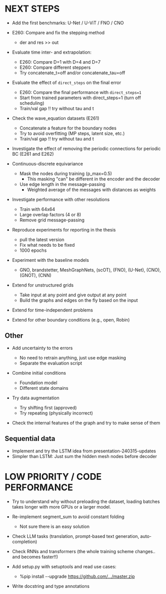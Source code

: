 # NEXT STEPS

- Add the first benchmarks: U-Net / U-ViT / FNO / CNO

- E260: Compare and fix the stepping method
    - der and res >> out

- Evaluate time inter- and extrapolation:
    - E260: Compare D=1 with D=4 and D=7
    - E260: Compare different steppers
    * Try concatenate_t=off and/or concatenate_tau=off

- Evaluate the effect of `direct_steps` on the final error
    - E260: Compare the final performance with `direct_steps=1`
    * Start from trained parameters with direct_steps=1 (turn off scheduling)
    - Train/val gap !! try without tau and t

- Check the wave_equation datasets (E261)
    * Concatenate a feature for the boundary nodes
    * Try to avoid overfitting (MP steps, latent size, etc.)
    - Train/val gap !! try without tau and t

- Investigate the effect of removing the periodic connections for periodic BC (E261 and E262)

- Continuous-discrete equivariance
    * Mask the nodes during training (p_max=0.5)
        - This masking "can" be different in the encoder and the decoder
    * Use edge length in the message-passing
        - Weighted average of the messages with distances as weights

- Investigate performance with other resolutions
    * Train with 64x64
    * Large overlap factors (4 or 8)
    * Remove grid message-passing

- Reproduce experiments for reporting in the thesis
    * pull the latest version
    * Fix what needs to be fixed
    * 1000 epochs

- Experiment with the baseline models
    - GNO, brandstetter, MeshGraphNets, (scOT), (FNO), (U-Net), (CNO), (GNOT), (CNN)

- Extend for unstructured grids
    - Take input at any point and give output at any point
    - Build the graphs and edges on the fly based on the input
- Extend for time-independent problems
- Extend for other boundary conditions (e.g., open, Robin)

## Other
- Add uncertainty to the errors
    * No need to retrain anything, just use edge masking
    - Separate the evaluation script

- Combine initial conditions
    * Foundation model
    * Different state domains

- Try data augmentation
    - Try shifting first (approved)
    - Try repeating (physically incorrect)

- Check the internal features of the graph and try to make sense of them

## Sequential data
- Implement and try the LSTM idea from presentation-240315-updates
- Simpler than LSTM: Just sum the hidden mesh nodes before decoder

# LOW PRIORITY / CODE PERFORMANCE

- Try to understand why without preloading the dataset, loading batches takes longer with more GPUs or a larger model.

- Re-implement segment_sum to avoid constant folding
    - Not sure there is an easy solution

- Check LLM tasks (translation, prompt-based text generation, auto-completion)
- Check RNNs and transformers (the whole training scheme changes.. and becomes faster!!)

- Add setup.py with setuptools and read use cases:
    - %pip install --upgrade https://github.com/.../master.zip

- Write docstring and type annotations

